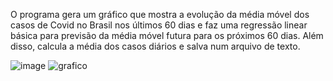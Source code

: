 O programa gera um gráfico que mostra a evolução da média móvel dos casos de Covid no Brasil nos últimos 60 dias e faz uma regressão linear básica para previsão da média móvel futura para os próximos 60 dias. Além disso, calcula a média dos casos diários e salva num arquivo de texto.

![image](https://user-images.githubusercontent.com/25599308/202377863-3d572c60-af58-4471-bd86-48768bedf955.png)
![grafico](https://user-images.githubusercontent.com/25599308/202377900-a0b85cda-0507-421b-9c03-feea58baff23.png)
